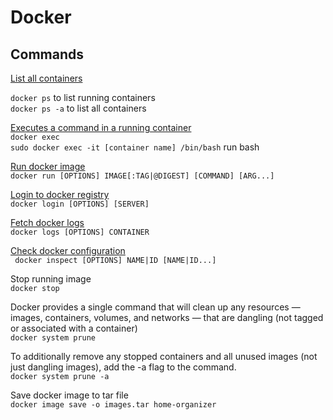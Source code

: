 # Docker

## Commands

[List all containers](https://docs.docker.com/engine/reference/commandline/ps/)

`docker ps` to list running containers  
`docker ps -a` to list all containers

[Executes a command in a running container](https://docs.docker.com/engine/reference/commandline/exec/)  
`docker exec`  
`sudo docker exec -it [container name] /bin/bash` run bash

[Run docker image](https://docs.docker.com/engine/reference/run/)  
`docker run [OPTIONS] IMAGE[:TAG|@DIGEST] [COMMAND] [ARG...]`

[Login to docker registry](https://docs.docker.com/engine/reference/commandline/login/)  
`docker login [OPTIONS] [SERVER]`

[Fetch docker logs](https://docs.docker.com/engine/reference/commandline/logs/)  
`docker logs [OPTIONS] CONTAINER`

[Check docker configuration](https://docs.docker.com/engine/reference/commandline/inspect/)  
` docker inspect [OPTIONS] NAME|ID [NAME|ID...]`

Stop running image  
`docker stop` 

Docker provides a single command that will clean up any resources — images, containers, volumes, and networks — that are dangling (not tagged or associated with a container)  
`docker system prune`

To additionally remove any stopped containers and all unused images (not just dangling images), add the -a flag to the command.  
`docker system prune -a`

Save docker image to tar file  
`docker image save -o images.tar home-organizer`